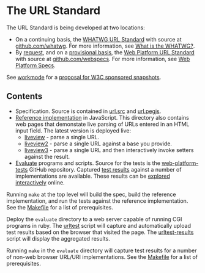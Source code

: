 The URL Standard
=======

The URL Standard is being developed at two locations:

  * On a continuing basis, the
    [WHATWG URL Standard](https://url.spec.whatwg.org/) with source at
    [github.com/whatwg](https://github.com/whatwg/url).
    For more information, see [What is the WHATWG?](https://wiki.whatwg.org/wiki/FAQ#What_is_the_WHATWG.3F).
  * By [request](http://lists.w3.org/Archives/Public/public-w3process/2014Nov/0149.html),
    and on a [provisional basis](http://lists.w3.org/Archives/Public/public-w3process/2014Nov/0177.html),
    the [Web Platform URL Standard](https://specs.webplatform.org/url/webspecs/develop/) with source at
    [github.com/webspecs](https://github.com/webspecs/url).
    For more information, see [Web Platform Specs](https://specs.webplatform.org/docs/).

See [workmode](docs/workmode.md#preface) for a [proposal for W3C sponsored snapshots](http://www.w3.org/TR/url/).

Contents
---

   * Specification.  Source is contained in [url.src](url.src) and [url.pegjs](url.pegjs).
   * [Reference implementation](reference-implementation#readme)
     in JavaScript.  This directory also contains web pages that demonstate
     live parsing of URLs entered in an HTML input field.  The latest version is deployed live:
       * [liveview](https://url.spec.whatwg.org/reference-implementation/liveview.html) - parse a single URL.
       * [liveview2](https://url.spec.whatwg.org/reference-implementation/liveview2.html) - parse a single URL against a base you provide.
       * [liveview3](https://url.spec.whatwg.org/reference-implementation/liveview3.html) - parse a single URL and then interactively invoke setters against the result.
   * [Evaluate](evaluate) programs
     and scripts.  Source for the tests is the
     [web-platform-tests](https://github.com/w3c/web-platform-tests/tree/master/url) GitHub repository.
     Captured [test results](evaluate/useragent-results) against a number of implementations
     are available.  These results can be [explored interactively](https://url.spec.whatwg.org/interop/test-results/)
     online.

Running `make` at the top level will build the spec, build the reference
implementation, and run the tests against the reference implementation.  See
the [Makefile](Makefile) for a list
of prerequisites.

Deploy the `evaluate` directory to a web server capable of running CGI
programs in ruby.  The [urltest](develop/evaluate/urltest.cgi)
script will capture and automatically upload test results based on the browser
that visited the page.  The [urltest-results](urltest-results.cgi)
script will display the aggregated results.

Running `make` in the `evaluate` directory will capture test results for a
number of non-web browser URL/URI implementations.  See the
[Makefile](evaluate/Makefile) for a
list of prerequisites.
